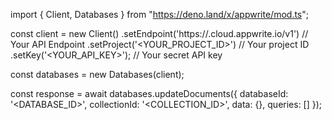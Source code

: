 import { Client, Databases } from "https://deno.land/x/appwrite/mod.ts";

const client = new Client()
    .setEndpoint('https://<REGION>.cloud.appwrite.io/v1') // Your API Endpoint
    .setProject('<YOUR_PROJECT_ID>') // Your project ID
    .setKey('<YOUR_API_KEY>'); // Your secret API key

const databases = new Databases(client);

const response = await databases.updateDocuments({
    databaseId: '<DATABASE_ID>',
    collectionId: '<COLLECTION_ID>',
    data: {},
    queries: []
});
